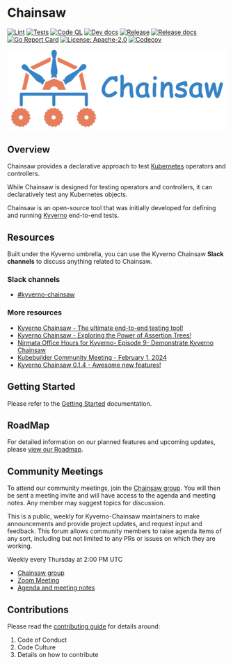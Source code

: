 # Chainsaw

[![Lint](https://github.com/kyverno/chainsaw/actions/workflows/lint.yaml/badge.svg)](https://github.com/kyverno/chainsaw/actions/workflows/lint.yaml)
[![Tests](https://github.com/kyverno/chainsaw/actions/workflows/tests.yaml/badge.svg)](https://github.com/kyverno/chainsaw/actions/workflows/tests.yaml)
[![Code QL](https://github.com/kyverno/chainsaw/actions/workflows/codeql.yaml/badge.svg)](https://github.com/kyverno/chainsaw/actions/workflows/codeql.yaml)
[![Dev docs](https://github.com/kyverno/chainsaw/actions/workflows/docs-main.yaml/badge.svg)](https://github.com/kyverno/chainsaw/actions/workflows/docs-main.yaml)
[![Release](https://github.com/kyverno/chainsaw/actions/workflows/release.yaml/badge.svg)](https://github.com/kyverno/chainsaw/actions/workflows/release.yaml)
[![Release docs](https://github.com/kyverno/chainsaw/actions/workflows/docs-release.yaml/badge.svg)](https://github.com/kyverno/chainsaw/actions/workflows/docs-release.yaml)
[![Go Report Card](https://goreportcard.com/badge/github.com/kyverno/chainsaw)](https://goreportcard.com/report/github.com/kyverno/chainsaw)
[![License: Apache-2.0](https://img.shields.io/github/license/kyverno/chainsaw?color=blue)](https://github.com/kyverno/chainsaw/blob/main/LICENSE)
[![Codecov](https://codecov.io/gh/kyverno/chainsaw/branch/main/graph/badge.svg)](https://app.codecov.io/gh/kyverno/chainsaw/branch/main)

<a href="https://kyverno.github.io/chainsaw" rel="https://kyverno.github.io/chainsaw">![logo](.assets/kyverno-chainsaw-horizontal.png)</a>

## Overview

Chainsaw provides a declarative approach to test [Kubernetes](https://kubernetes.io) operators and controllers.

While Chainsaw is designed for testing operators and controllers, it can declaratively test any Kubernetes objects.

Chainsaw is an open-source tool that was initially developed for defining and running [Kyverno](https://kyverno.io) end-to-end tests.

## Resources

Built under the Kyverno umbrella, you can use the Kyverno Chainsaw **Slack channels** to discuss anything related to Chainsaw.

### Slack channels

- [#kyverno-chainsaw](https://kubernetes.slack.com/archives/C067LUFL43U)

### More resources

- [Kyverno Chainsaw - The ultimate end-to-end testing tool!](https://kyverno.io/blog/2023/12/12/kyverno-chainsaw-the-ultimate-end-to-end-testing-tool/)
- [Kyverno Chainsaw - Exploring the Power of Assertion Trees!](https://kyverno.io/blog/2023/12/13/kyverno-chainsaw-exploring-the-power-of-assertion-trees/)
- [Nirmata Office Hours for Kyverno- Episode 9- Demonstrate Kyverno Chainsaw](https://www.youtube.com/watch?v=IrIteTTjlbU)
- [Kubebuilder Community Meeting - February 1, 2024](https://www.youtube.com/watch?v=Ejof-wtAdQM)
- [Kyverno Chainsaw 0.1.4 - Awesome new features!](https://kyverno.io/blog/2024/02/15/kyverno-chainsaw-0.1.4-awesome-new-features/)

## Getting Started

Please refer to the [Getting Started](https://kyverno.github.io/chainsaw/latest/intro/) documentation.

## RoadMap

For detailed information on our planned features and upcoming updates, please [view our Roadmap](./ROADMAP.md).

## Community Meetings

To attend our community meetings, join the [Chainsaw group](https://groups.google.com/g/kyverno-chainsaw).
You will then be sent a meeting invite and will have access to the agenda and meeting notes.
Any member may suggest topics for discussion.

This is a public, weekly for Kyverno-Chainsaw maintainers to make announcements and provide project updates, and request input and feedback.
This forum allows community members to raise agenda items of any sort, including but not limited to any PRs or issues on which they are working.

Weekly every Thursday at 2:00 PM UTC

- [Chainsaw group](https://groups.google.com/g/kyverno-chainsaw)
- [Zoom Meeting](https://zoom.us/j/99815137900)
- [Agenda and meeting notes](https://docs.google.com/document/d/1csszreCpCyPsls4S_GuM0o_D1W-N7vQqQcyd4lxSkJk)

## Contributions

Please read the [contributing guide](https://github.com/kyverno/kyverno/blob/main/CONTRIBUTING.md) for details around:

1. Code of Conduct
1. Code Culture
1. Details on how to contribute
